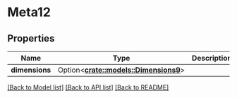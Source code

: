 # Meta12

## Properties

Name | Type | Description | Notes
------------ | ------------- | ------------- | -------------
**dimensions** | Option<[**crate::models::Dimensions9**](dimensions9.md)> |  | [optional]

[[Back to Model list]](../README.md#documentation-for-models) [[Back to API list]](../README.md#documentation-for-api-endpoints) [[Back to README]](../README.md)


